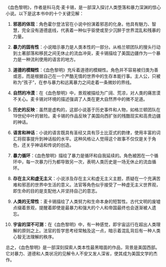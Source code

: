 《血色黎明》，作者是科马克·麦卡锡，是一部深入探讨人类堕落和暴力深渊的惊心小说。以下是这本书中的十个关键见解：

1. **邪恶的体现**：角色霍尔登法官在小说中扮演着邪恶的化身。他具有魅力、智慧，完全没有道德底线，代表着一种似乎驱使或至少沉醉于世界混乱和残暴的力量。

2. **暴力的固有性**：小说暗示暴力是人类本性的一部分。从格兰顿团队的搜头行动到土著部落和移民之间无休止的流血冲突，麦卡锡描绘了美国边疆作为一个暴力是一种流利使用的语言的地方。

3. **道德的模糊性**：《血色黎明》充斥着道德的模糊性。角色并不容易被归类为善或恶，而是根据自己在一个严酷无情的世界中的生存本能行事。主人公，只被称为“孩子”，在参与暴力和远离暴力之间走着一条微妙的界线。

4. **自然的冷漠**：在《血色黎明》中，景观被描绘为广阔、荒凉，对人类的痛苦漠不关心。麦卡锡对环境的描述强调了人类在更大自然界中的微不足道。

5. **历史的反映**：虽然是虚构的，这部小说基于历史事件和人物，如格兰顿团队在19世纪中叶的冒险。麦卡锡的作品反映了美国向西扩张的残酷现实和高贵边疆的神话。

6. **语言和神话**：小说的语言既具有圣经又具有莎士比亚式的韵律，使用丰富的词汇将叙事提升到神话般的水平。这种风格让人觉得这个故事不仅仅是关于角色，还关乎神话和传说的创造。

7. **暴力循环**：《血色黎明》描绘了暴力是循环和自我延续的。角色被困在一个循环中，每一次暴力行为都导致另一次，表明人类历史是一场无休止的流血循环。

8. **存在主义和虚无主义**：小说涉及存在主义和虚无主义主题，质疑在一个充满苦难和邪恶的世界中生活的意义。法官等角色似乎接受了一种虚无主义世界观，即生命的目的是支配他人并坚持自己的意志。

9. **人类的无常性**：麦卡锡描绘了人类努力和生命本身的短暂性。古代文明的废墟点缀着景观，提醒着即使是最暴力和强大的个人和帝国最终也会逐渐被人遗忘。

10. **宇宙的深不可测**：在《血色黎明》中，有一种感觉，即宇宙运行在超出人类理解的原则之上。法官的哲学思考经常触及这一点，暗示着混乱背后有一种人类心智无法理解的秩序。

总之，《血色黎明》是一部深刻探索人类本性最黑暗面的作品，背景是美国西部。它对暴力、道德和人类状况的见解令人不安又发人深省，使其成为美国文学的杰作。